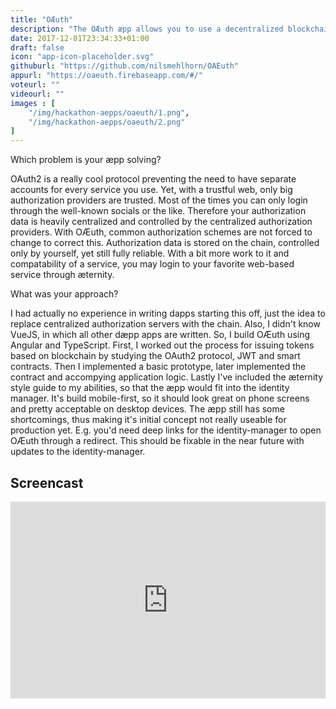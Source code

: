 ```yaml
---
title: "OÆuth"
description: "The OÆuth æpp allows you to use a decentralized blockchain identity to log into your favorite websites. This puts users in charge of their own privacy by allowing them to grant access to their general account information in a secure way without the need to actually type in their passwords."
date: 2017-12-01T23:34:33+01:00
draft: false
icon: "app-icon-placeholder.svg"
githuburl: "https://github.com/nilsmehlhorn/OAEuth"
appurl: "https://oaeuth.firebaseapp.com/#/"
voteurl: ""
videourl: ""
images : [
	"/img/hackathon-aepps/oaeuth/1.png",
	"/img/hackathon-aepps/oaeuth/2.png"
]
---
```


<p class="question">Which problem is your æpp solving?</p>
<p class="answer">
OAuth2 is a really cool protocol preventing the need to have separate accounts for every service you use. Yet, with a trustful web, only big authorization providers are trusted. Most of the times you can only login through the well-known socials or the like. Therefore your authorization data is heavily centralized and controlled by the centralized authorization providers. With OÆuth, common authorization schemes are not forced to change to correct this. Authorization data is stored on the chain, controlled only by yourself, yet still fully reliable. With a bit more work to it and compatability of a service, you may login to your favorite web-based service through æternity.
</p>
<p class="question">What was your approach?</p>
<p class="answer">I had actually no experience in writing dapps starting this off, just the idea to replace centralized authorization servers with the chain. Also, I didn't know VueJS, in which all other dæpp apps are written. So, I build OÆuth using Angular and TypeScript. First, I worked out the process for issuing tokens based on blockchain by studying the OAuth2 protocol, JWT and smart contracts. Then I implemented a basic prototype, later implemented the contract and accompying application logic. Lastly I've included the æternity style guide to my abilities, so that the æpp would fit into the identity manager. It's build mobile-first, so it should look great on phone screens and pretty acceptable on desktop devices. The æpp still has some shortcomings, thus making it's initial concept not really useable for production yet. E.g. you'd need deep links for the identity-manager to open OÆuth through a redirect. This should be fixable in the near future with updates to the identity-manager.</p>
<div class="grid line">
<h2>Screencast</h2>
</div>
<div class="videoWrapper">
<iframe width="100%" height="315" src="https://www.youtube.com/embed/-ptJk6pDQ38" frameborder="0" gesture="media" allow="encrypted-media" allowfullscreen></iframe>
</div>
